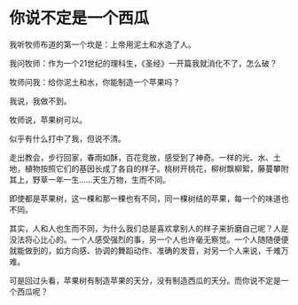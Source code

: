 # 你说不定是一个西瓜

我听牧师布道的第一个坎是：上帝用泥土和水造了人。 

我问牧师：作为一个21世纪的理科生，《圣经》一开篇我就消化不了，怎么破？ 

牧师问我：给你泥土和水，你能制造一个苹果吗？ 

我说，我做不到。 

牧师说，苹果树可以。 

似乎有什么打中了我，但说不清。 

走出教会，步行回家，春雨如酥，百花竞放，感受到了神奇。一样的光、水、土地，植物按照它们的基因长成了各自的样子。桃树开桃花，柳树飘柳絮，藤蔓攀附其上，野草一年一生……天生万物，生而不同。 

即使都是苹果树，这一棵和那一棵也有不同，同一棵树结的苹果，每一个的味道也不同。 

其实，人和人也生而不同，为什么我们总是喜欢拿别人的样子来折磨自己呢？人是没法将心比心的。一个人感受强烈的事，另一个人也许毫无察觉。一个人随随便便就能做到的，如方向感、协调的舞蹈动作、准确的发音，对另一个人来说，千难万难。 

可是回过头看，苹果树有制造苹果的天分，没有制造西瓜的天分。而你说不定是一个西瓜呢？